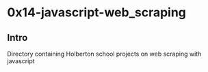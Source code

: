 # 0x14-javascript-web_scraping

## Intro
Directory containing Holberton school projects on web scraping with javascript